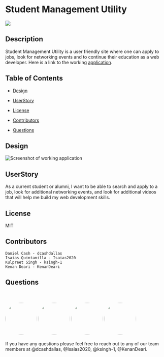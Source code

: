 # Student Management Utility

<p>
<a>
<img src="https://img.shields.io/badge/License-MIT-blueviolet"/></a>
</p>

## Description 


Student Management Utility is a user friendly site where one can apply to jobs, look for networking events and to continue their education as a web developer. Here is a link to the working [application](https://studentmanagementutility.herokuapp.com/videos.html).


## Table of Contents

* [Design](#Design)

* [UserStory](#UserStory)

* [License](#License)

* [Contributors](#Contributors)

* [Questions](#Questions)

## Design 

![Screenshot of working application](/public/assets/ArticlesTab.png)

## UserStory

As a current student or alumni, I want to be able to search and apply to a job, look for additional networking events, and look for additional videos that will help me build my web development skills.  

## License

MIT

## Contributors

```
Daniel Cash - dcashdallas
Isaias Quintanilla - Isaias2020
Kulpreet Singh - ksingh-1
Kenan Deari - KenanDeari
```

## Questions

<br><br>
<img src="https://avatars.githubusercontent.com/u/60990838?" height="100" style="border-radius:50%">
<img src="https://avatars.githubusercontent.com/u/59813695?" height="100" style="border-radius:50%">
<img src="https://avatars.githubusercontent.com/u/62266210?" height="100" style="border-radius:50%">
<img src="https://avatars.githubusercontent.com/u/61893505?" height="100" style="border-radius:50%">
<br><br>
If you have any questions please feel free to reach out to any of our team members at @dcashdallas, @Isaias2020, @ksingh-1, @KenanDeari. 
